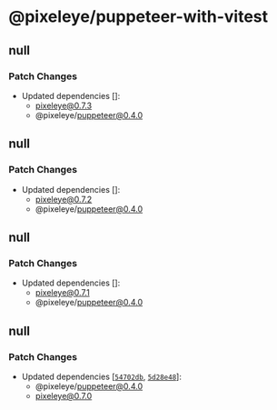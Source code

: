 # @pixeleye/puppeteer-with-vitest

## null

### Patch Changes

- Updated dependencies []:
  - pixeleye@0.7.3
  - @pixeleye/puppeteer@0.4.0

## null

### Patch Changes

- Updated dependencies []:
  - pixeleye@0.7.2
  - @pixeleye/puppeteer@0.4.0

## null

### Patch Changes

- Updated dependencies []:
  - pixeleye@0.7.1
  - @pixeleye/puppeteer@0.4.0

## null

### Patch Changes

- Updated dependencies [[`54702db`](https://github.com/pixeleye-io/pixeleye/commit/54702db29c7d86770c0d5db7a33a3e931f2a55fb), [`5d28e48`](https://github.com/pixeleye-io/pixeleye/commit/5d28e486d4bdd6f2c04b996681600a6eef500ed8)]:
  - @pixeleye/puppeteer@0.4.0
  - pixeleye@0.7.0
